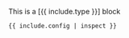 <p class="mb-2">This is a [{{ include.type }}] block</p>
<code class="w-128 mb-2 inline-block">{{ include.config | inspect }}</code>